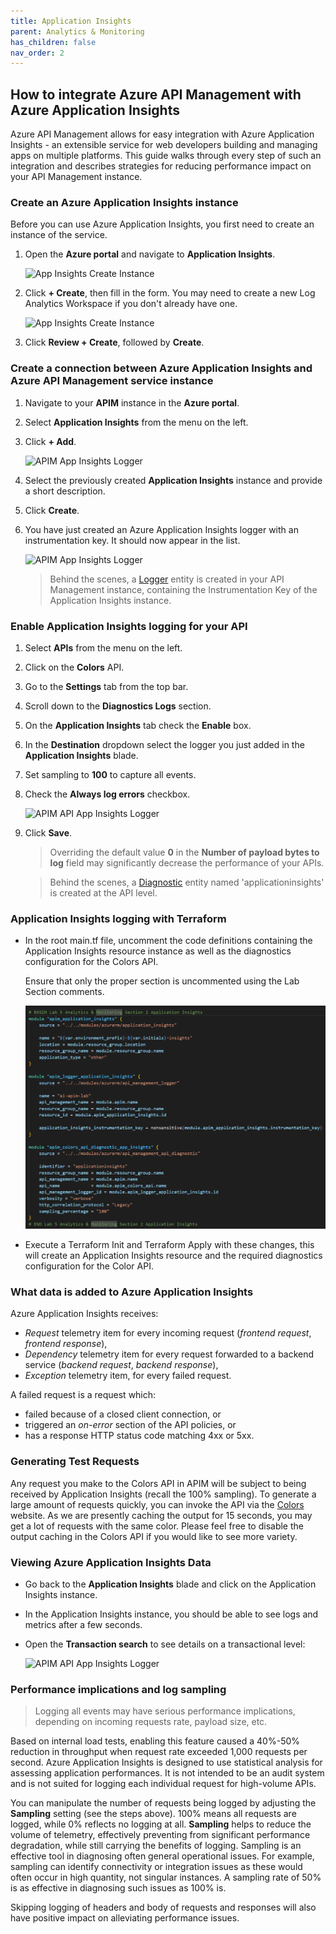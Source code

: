 ```yaml
---
title: Application Insights
parent: Analytics & Monitoring
has_children: false
nav_order: 2
---
```



## How to integrate Azure API Management with Azure Application Insights

Azure API Management allows for easy integration with Azure Application Insights - an extensible service for web developers building and managing apps on multiple platforms. This guide walks through every step of such an integration and describes strategies for reducing performance impact on your API Management instance.

### Create an Azure Application Insights instance

Before you can use Azure Application Insights, you first need to create an instance of the service.

1. Open the **Azure portal** and navigate to **Application Insights**.

    ![App Insights Create Instance](../../assets/images/app-insights-create-instance-1.png)

2. Click **+ Create**, then fill in the form. You may need to create a new Log Analytics Workspace if you don't already have one.

    ![App Insights Create Instance](../../assets/images/app-insights-create-instance-2.png)

3. Click **Review + Create**, followed by **Create**.

### Create a connection between Azure Application Insights and Azure API Management service instance

1. Navigate to your **APIM** instance in the **Azure portal**.
2. Select **Application Insights** from the menu on the left.
3. Click **+ Add**.

    ![APIM App Insights Logger](../../assets/images/apim-app-insights-logger-1.png)

4. Select the previously created **Application Insights** instance and provide a short description.
5. Click **Create**.
6. You have just created an Azure Application Insights logger with an instrumentation key. It should now appear in the list.

    ![APIM App Insights Logger](../../assets/images/apim-app-insights-logger-2.png)

    > Behind the scenes, a [Logger](https://docs.microsoft.com/rest/api/apimanagement/2019-12-01/logger/createorupdate) entity is created in your API Management instance, containing the Instrumentation Key of the Application Insights instance.

### Enable Application Insights logging for your API

1. Select **APIs** from the menu on the left.
2. Click on the **Colors** API.
3. Go to the **Settings** tab from the top bar.
4. Scroll down to the **Diagnostics Logs** section.
5. On the **Application Insights** tab check the **Enable** box.
6. In the **Destination** dropdown select the logger you just added in the **Application Insights** blade.
7. Set sampling to **100** to capture all events.
8. Check the **Always log errors** checkbox.

    ![APIM API App Insights Logger](../../assets/images/apim-app-insights-api-1.png)

9. Click **Save**.

    > Overriding the default value **0** in the **Number of payload bytes to log** field may significantly decrease the performance of your APIs.

    > Behind the scenes, a [Diagnostic](https://docs.microsoft.com/rest/api/apimanagement/2019-12-01/diagnostic/createorupdate) entity named 'applicationinsights' is created at the API level.

### Application Insights logging with Terraform

- In the root main.tf file, uncomment the code definitions containing the Application Insights resource instance as well as the diagnostics configuration for the Colors API.
  
  Ensure that only the proper section is uncommented using the Lab Section comments.

  ![Terraform APIM Color API Application Insights logging](../../assets/images/tf-module-5-add-app-insights-color-api.png)
  
- Execute a Terraform Init and Terraform Apply with these changes, this will create an Application Insights resource and the required diagnostics configuration for the Color API.

### What data is added to Azure Application Insights

Azure Application Insights receives:

- *Request* telemetry item for every incoming request (*frontend request*, *frontend response*),
- *Dependency* telemetry item for every request forwarded to a backend service (*backend request*, *backend response*),
- *Exception* telemetry item, for every failed request.

A failed request is a request which:

- failed because of a closed client connection, or
- triggered an *on-error* section of the API policies, or
- has a response HTTP status code matching 4xx or 5xx.

### Generating Test Requests

Any request you make to the Colors API in APIM will be subject to being received by Application Insights (recall the 100% sampling). To generate a large amount of requests quickly, you can invoke the API via the [Colors](https://colors-web.azurewebsites.net) website. As we are presently caching the output for 15 seconds, you may get a lot of requests with the same color. Please feel free to disable the output caching in the Colors API if you would like to see more variety.

### Viewing Azure Application Insights Data

- Go back to the **Application Insights** blade and click on the Application Insights instance.
- In the Application Insights instance, you should be able to see logs and metrics after a few seconds.
- Open the **Transaction search** to see details on a transactional level:

  ![APIM API App Insights Logger](../../assets/images/apim-app-insights-api-2.png)

### Performance implications and log sampling

> Logging all events may have serious performance implications, depending on incoming requests rate, payload size, etc.

Based on internal load tests, enabling this feature caused a 40%-50% reduction in throughput when request rate exceeded 1,000 requests per second. Azure Application Insights is designed to use statistical analysis for assessing application performances. It is not intended to be an audit system and is not suited for logging each individual request for high-volume APIs.

You can manipulate the number of requests being logged by adjusting the **Sampling** setting (see the steps above). 100% means all requests are logged, while 0% reflects no logging at all. **Sampling** helps to reduce the volume of telemetry, effectively preventing from significant performance degradation, while still carrying the benefits of logging.
Sampling is an effective tool in diagnosing often general operational issues. For example, sampling can identify connectivity or integration issues as these would often occur in high quantity, not singular instances. A sampling rate of 50% is as effective in diagnosing such issues as 100% is.

Skipping logging of headers and body of requests and responses will also have positive impact on alleviating performance issues.